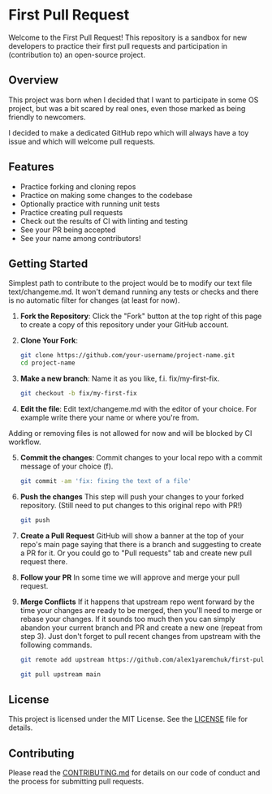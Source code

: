 # First Pull Request

Welcome to the First Pull Request! 
This repository is a sandbox for new developers to practice their first pull requests and participation in (contribution to) an open-source project.

## Overview

This project was born when I decided that I want to participate in some OS project, but was a bit scared by real ones, even those marked as being friendly to newcomers.

I decided to make a dedicated GitHub repo which will always have a toy issue and which will welcome pull requests. 

## Features

- Practice forking and cloning repos
- Practice on making some changes to the codebase
- Optionally practice with running unit tests
- Practice creating pull requests
- Check out the results of CI with linting and testing
- See your PR being accepted 
- See your name among contributors!

## Getting Started

Simplest path to contribute to the project would be to modify our text file text/changeme.md. 
It won't demand running any tests or checks and there is no automatic filter for changes (at least for now).

1. **Fork the Repository**: Click the "Fork" button at the top right of this page to create a copy of this repository under your GitHub account.

2. **Clone Your Fork**:
    ```sh
    git clone https://github.com/your-username/project-name.git
    cd project-name
    ```

3. **Make a new branch**: Name it as you like, f.i. fix/my-first-fix.
    ```sh
    git checkout -b fix/my-first-fix
    ```

4. **Edit the file**: Edit text/changeme.md with the editor of your choice. For example write there your name or where you're from.

Adding or removing files is not allowed for now and will be blocked by CI workflow.

5. **Commit the changes**: Commit changes to your local repo with a commit message of your choice (f).

    ```sh
    git commit -am 'fix: fixing the text of a file'
    ```
6. **Push the changes**
This step will push your changes to your forked repository.
(Still need to put changes to this original repo with PR!)

    ```sh
    git push
    ```
7. **Create a Pull Request**
GitHub will show a banner at the top of your repo's main page saying that there is a branch and suggesting to create a PR for it.
Or you could go to "Pull requests" tab and create new pull request there.

8. **Follow your PR**
In some time we will approve and merge your pull request.

9. **Merge Conflicts**
If it happens that upstream repo went forward by the time your changes are ready to be merged, then you'll need to merge or rebase your changes. 
If it sounds too much then you can simply abandon your current branch and PR and create a new one (repeat from step 3).
Just don't forget to pull recent changes from upstream with the following commands. 


    ```sh
    git remote add upstream https://github.com/alex1yaremchuk/first-pull-request.git

    git pull upstream main
    ```

## License

This project is licensed under the MIT License. See the [LICENSE](LICENSE) file for details.

## Contributing

Please read the [CONTRIBUTING.md](CONTRIBUTING.md) for details on our code of conduct and the process for submitting pull requests.